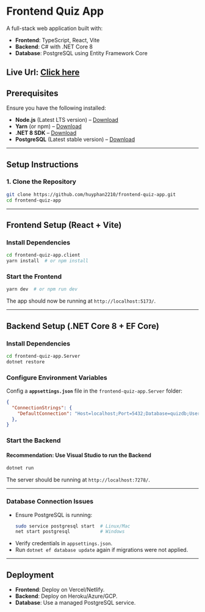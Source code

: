 # Frontend Quiz App

A full-stack web application built with:
- **Frontend**: TypeScript, React, Vite
- **Backend**: C# with .NET Core 8
- **Database**: PostgreSQL using Entity Framework Core

## Live Url: [Click here](https://frontend-quiz-app-neon-alpha.vercel.app/)

## Prerequisites

Ensure you have the following installed:

- **Node.js** (Latest LTS version) – [Download](https://nodejs.org/)
- **Yarn** (or npm) – [Download](https://yarnpkg.com/)
- **.NET 8 SDK** – [Download](https://dotnet.microsoft.com/en-us/download/dotnet/8.0)
- **PostgreSQL** (Latest stable version) – [Download](https://www.postgresql.org/download/)

---

## Setup Instructions

### 1. Clone the Repository
```sh
git clone https://github.com/huyphan2210/frontend-quiz-app.git
cd frontend-quiz-app
```

---

## Frontend Setup (React + Vite)

### Install Dependencies
```sh
cd frontend-quiz-app.client
yarn install  # or npm install
```

### Start the Frontend
```sh
yarn dev  # or npm run dev
```
The app should now be running at `http://localhost:5173/`.

---

## Backend Setup (.NET Core 8 + EF Core)

### Install Dependencies
```sh
cd frontend-quiz-app.Server
dotnet restore
```

### Configure Environment Variables
Config a **`appsettings.json`** file in the `frontend-quiz-app.Server` folder:
```json
{
  "ConnectionStrings": {
    "DefaultConnection": "Host=localhost;Port=5432;Database=quizdb;Username=yourusername;Password=yourpassword"
  },
}
```

### Start the Backend
#### Recommendation: Use Visual Studio to run the Backend
```sh
dotnet run
```
The server should be running at `http://localhost:7278/`.

---

### Database Connection Issues
- Ensure PostgreSQL is running:
  ```sh
  sudo service postgresql start  # Linux/Mac
  net start postgresql           # Windows
  ```
- Verify credentials in `appsettings.json`.
- Run `dotnet ef database update` again if migrations were not applied.

---

## Deployment

- **Frontend**: Deploy on Vercel/Netlify.
- **Backend**: Deploy on Heroku/Azure/GCP.
- **Database**: Use a managed PostgreSQL service.